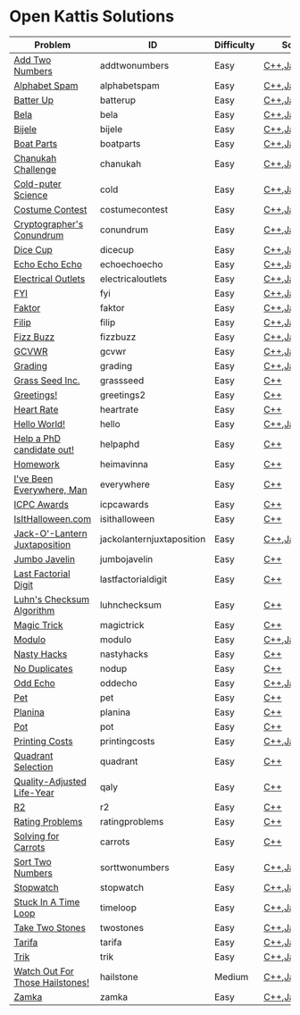 # Open Kattis Solutions

Problem|ID|Difficulty|Solution|Explanation
---|---|---|---|---
[Add Two Numbers](https://open.kattis.com/problems/addtwonumbers)|addtwonumbers|Easy|[C++](https://github.com/neroAzsy12/Open-Kattis/blob/main/C++/addtwonumbers.cpp),[Java](https://github.com/neroAzsy12/Open-Kattis/blob/main/Java/addtwonumbers.java),[Python](https://github.com/neroAzsy12/Open-Kattis/blob/main/Python/addtwonumbers.py)|N
[Alphabet Spam](https://open.kattis.com/problems/alphabetspam)|alphabetspam|Easy|[C++](https://github.com/neroAzsy12/Open-Kattis/blob/main/C++/alphabetspam.cpp),[Java](https://github.com/neroAzsy12/Open-Kattis/blob/main/Java/alphabetspam.java),[Python](https://github.com/neroAzsy12/Open-Kattis/blob/main/Python/alphabetspam.py)|N
[Batter Up](https://open.kattis.com/problems/batterup)|batterup|Easy|[C++](https://github.com/neroAzsy12/Open-Kattis/blob/main/C++/batterup.cpp),[Java](https://github.com/neroAzsy12/Open-Kattis/blob/main/Java/batterup.java),[Python](https://github.com/neroAzsy12/Open-Kattis/blob/main/Python/batterup.py)|N
[Bela](https://open.kattis.com/problems/bela)|bela|Easy|[C++](https://github.com/neroAzsy12/Open-Kattis/blob/main/C++/bela.cpp),[Java](https://github.com/neroAzsy12/Open-Kattis/blob/main/Java/bela.java)|N
[Bijele](https://open.kattis.com/problems/bijele)|bijele|Easy|[C++](https://github.com/neroAzsy12/Open-Kattis/blob/main/C++/bijele.cpp),[Java](https://github.com/neroAzsy12/Open-Kattis/blob/main/Java/bijele.java)|N
[Boat Parts](https://open.kattis.com/problems/boatparts)|boatparts|Easy|[C++](https://github.com/neroAzsy12/Open-Kattis/blob/main/C++/boatparts.cpp),[Java](https://github.com/neroAzsy12/Open-Kattis/blob/main/Java/boatparts.java)|N
[Chanukah Challenge](https://open.kattis.com/problems/chanukah)|chanukah|Easy|[C++](https://github.com/neroAzsy12/Open-Kattis/blob/main/C++/chanukah.cpp),[Java](https://github.com/neroAzsy12/Open-Kattis/blob/main/Java/chanukah.java)|N
[Cold-puter Science](https://open.kattis.com/problems/cold)|cold|Easy|[C++](https://github.com/neroAzsy12/Open-Kattis/blob/main/C++/cold.cpp),[Java](https://github.com/neroAzsy12/Open-Kattis/blob/main/Java/cold.java)|N
[Costume Contest](https://open.kattis.com/problems/costumecontest)|costumecontest|Easy|[C++](https://github.com/neroAzsy12/Open-Kattis/blob/main/C++/costumecontest.cpp),[Java](https://github.com/neroAzsy12/Open-Kattis/blob/main/Java/costumecontest.java)|N
[Cryptographer's Conundrum](https://open.kattis.com/problems/conundrum)|conundrum|Easy|[C++](https://github.com/neroAzsy12/Open-Kattis/blob/main/C++/conundrum.cpp),[Java](https://github.com/neroAzsy12/Open-Kattis/blob/main/Java/conundrum.java)|N
[Dice Cup](https://open.kattis.com/problems/dicecup)|dicecup|Easy|[C++](https://github.com/neroAzsy12/Open-Kattis/blob/main/C++/dicecup.cpp),[Java](https://github.com/neroAzsy12/Open-Kattis/blob/main/Java/dicecup.java)|N
[Echo Echo Echo](https://open.kattis.com/problems/echoechoecho)|echoechoecho|Easy|[C++](https://github.com/neroAzsy12/Open-Kattis/blob/main/C++/echoechoecho.cpp),[Java](https://github.com/neroAzsy12/Open-Kattis/blob/main/Java/echoechoecho.java)|N
[Electrical Outlets](https://open.kattis.com/problems/electricaloutlets)|electricaloutlets|Easy|[C++](https://github.com/neroAzsy12/Open-Kattis/blob/main/C++/electricaloutlets.cpp),[Java](https://github.com/neroAzsy12/Open-Kattis/blob/main/Java/electricaloutlets.java)|N
[FYI](https://open.kattis.com/problems/fyi)|fyi|Easy|[C++](https://github.com/neroAzsy12/Open-Kattis/blob/main/C++/fyi.cpp),[Java](https://github.com/neroAzsy12/Open-Kattis/blob/main/Java/fyi.java)|N
[Faktor](https://open.kattis.com/problems/faktor)|faktor|Easy|[C++](https://github.com/neroAzsy12/Open-Kattis/blob/main/C++/faktor.cpp),[Java](https://github.com/neroAzsy12/Open-Kattis/blob/main/Java/faktor.java)|N
[Filip](https://open.kattis.com/problems/filip)|filip|Easy|[C++](https://github.com/neroAzsy12/Open-Kattis/blob/main/C++/filip.cpp),[Java](https://github.com/neroAzsy12/Open-Kattis/blob/main/Java/filip.java)|N
[Fizz Buzz](https://open.kattis.com/problems/fizzbuzz)|fizzbuzz|Easy|[C++](https://github.com/neroAzsy12/Open-Kattis/blob/main/C++/fizzbuzz.cpp),[Java](https://github.com/neroAzsy12/Open-Kattis/blob/main/Java/fizzbuzz.java),[Python](https://github.com/neroAzsy12/Open-Kattis/blob/main/Python/fizzbuzz.py)|N
[GCVWR](https://open.kattis.com/problems/gcvwr)|gcvwr|Easy|[C++](https://github.com/neroAzsy12/Open-Kattis/blob/main/C++/gcvwr.cpp),[Java](https://github.com/neroAzsy12/Open-Kattis/blob/main/Java/gcvwr.java)|N
[Grading](https://open.kattis.com/problems/grading)|grading|Easy|[C++](https://github.com/neroAzsy12/Open-Kattis/blob/main/C++/grading.cpp),[Java](https://github.com/neroAzsy12/Open-Kattis/blob/main/Java/grading.java),[Python](https://github.com/neroAzsy12/Open-Kattis/blob/main/Python/grading.py)|N
[Grass Seed Inc.](https://open.kattis.com/problems/grassseed)|grassseed|Easy|[C++](https://github.com/neroAzsy12/Open-Kattis/blob/main/C++/grassseed.cpp)|N
[Greetings!](https://open.kattis.com/problems/greetings2)|greetings2|Easy|[C++](https://github.com/neroAzsy12/Open-Kattis/blob/main/C++/greetings2.cpp)|N
[Heart Rate](https://open.kattis.com/problems/heartrate)|heartrate|Easy|[C++](https://github.com/neroAzsy12/Open-Kattis/blob/main/C++/heartrate.cpp)|N
[Hello World!](https://open.kattis.com/problems/hello)|hello|Easy|[C++](https://github.com/neroAzsy12/Open-Kattis/blob/main/C++/hello.cpp),[Java](https://github.com/neroAzsy12/Open-Kattis/blob/main/Java/hello.java),[Python](https://github.com/neroAzsy12/Open-Kattis/blob/main/Python/hello.py)|N
[Help a PhD candidate out!](https://open.kattis.com/problems/helpaphd)|helpaphd|Easy|[C++](https://github.com/neroAzsy12/Open-Kattis/blob/main/C++/helpaphd.cpp)|N
[Homework](https://open.kattis.com/problems/heimavinna)|heimavinna|Easy|[C++](https://github.com/neroAzsy12/Open-Kattis/blob/main/C++/heimavinna.cpp)|N
[I've Been Everywhere, Man](https://open.kattis.com/problems/everywhere)|everywhere|Easy|[C++](https://github.com/neroAzsy12/Open-Kattis/blob/main/C++/everywhere.cpp)|N
[ICPC Awards](https://open.kattis.com/problems/icpcawards)|icpcawards|Easy|[C++](https://github.com/neroAzsy12/Open-Kattis/blob/main/C++/icpcawards.cpp)|N
[IsItHalloween.com](https://open.kattis.com/problems/isithalloween)|isithalloween|Easy|[C++](https://github.com/neroAzsy12/Open-Kattis/blob/main/C++/isithalloween.cpp)|N
[Jack-O'-Lantern Juxtaposition](https://open.kattis.com/problems/jackolanternjuxtaposition)|jackolanternjuxtaposition|Easy|[C++](https://github.com/neroAzsy12/Open-Kattis/blob/main/C++/jackolanternjuxtaposition.cpp),[Java](https://github.com/neroAzsy12/Open-Kattis/blob/main/Java/jackolanternjuxtaposition.java),[Python](https://github.com/neroAzsy12/Open-Kattis/blob/main/Python/jackolanternjuxtaposition.py)|N
[Jumbo Javelin](https://open.kattis.com/problems/jumbojavelin)|jumbojavelin|Easy|[C++](https://github.com/neroAzsy12/Open-Kattis/blob/main/C++/jumbojavelin.cpp)|N
[Last Factorial Digit](https://open.kattis.com/problems/lastfactorialdigit)|lastfactorialdigit|Easy|[C++](https://github.com/neroAzsy12/Open-Kattis/blob/main/C++/lastfactorialdigit.cpp)|N
[Luhn's Checksum Algorithm](https://open.kattis.com/problems/luhnchecksum)|luhnchecksum|Easy|[C++](https://github.com/neroAzsy12/Open-Kattis/blob/main/C++/luhnchecksum.cpp)|N
[Magic Trick](https://open.kattis.com/problems/magictrick)|magictrick|Easy|[C++](https://github.com/neroAzsy12/Open-Kattis/blob/main/C++/magictrick.cpp)|N
[Modulo](https://open.kattis.com/problems/modulo)|modulo|Easy|[C++](https://github.com/neroAzsy12/Open-Kattis/blob/main/C++/modulo.cpp),[Java](https://github.com/neroAzsy12/Open-Kattis/blob/main/Java/modulo.java),[Python](https://github.com/neroAzsy12/Open-Kattis/blob/main/Python/modulo.py)|N
[Nasty Hacks](https://open.kattis.com/problems/nastyhacks)|nastyhacks|Easy|[C++](https://github.com/neroAzsy12/Open-Kattis/blob/main/C++/nastyhacks.cpp)|N
[No Duplicates](https://open.kattis.com/problems/nodup)|nodup|Easy|[C++](https://github.com/neroAzsy12/Open-Kattis/blob/main/C++/nodup.cpp)|N
[Odd Echo](https://open.kattis.com/problems/oddecho)|oddecho|Easy|[C++](https://github.com/neroAzsy12/Open-Kattis/blob/main/C++/oddecho.cpp),[Java](https://github.com/neroAzsy12/Open-Kattis/blob/main/Java/oddecho.java)|N
[Pet](https://open.kattis.com/problems/pet)|pet|Easy|[C++](https://github.com/neroAzsy12/Open-Kattis/blob/main/C++/pet.cpp)|N
[Planina](https://open.kattis.com/problems/planina)|planina|Easy|[C++](https://github.com/neroAzsy12/Open-Kattis/blob/main/C++/planina.cpp)|N
[Pot](https://open.kattis.com/problems/pot)|pot|Easy|[C++](https://github.com/neroAzsy12/Open-Kattis/blob/main/C++/pot.cpp)|N
[Printing Costs](https://open.kattis.com/problems/printingcosts)|printingcosts|Easy|[C++](https://github.com/neroAzsy12/Open-Kattis/blob/main/C++/printingcosts.cpp),[Java](https://github.com/neroAzsy12/Open-Kattis/blob/main/Java/printingcosts.java)|N
[Quadrant Selection](https://open.kattis.com/problems/quadrant)|quadrant|Easy|[C++](https://github.com/neroAzsy12/Open-Kattis/blob/main/C++/quadrant.cpp)|N
[Quality-Adjusted Life-Year](https://open.kattis.com/problems/qaly)|qaly|Easy|[C++](https://github.com/neroAzsy12/Open-Kattis/blob/main/C++/qaly.cpp)|N
[R2](https://open.kattis.com/problems/r2)|r2|Easy|[C++](https://github.com/neroAzsy12/Open-Kattis/blob/main/C++/r2.cpp)|N
[Rating Problems](https://open.kattis.com/problems/ratingproblems)|ratingproblems|Easy|[C++](https://github.com/neroAzsy12/Open-Kattis/blob/main/C++/ratingproblems.cpp)|N
[Solving for Carrots](https://open.kattis.com/problems/carrots)|carrots|Easy|[C++](https://github.com/neroAzsy12/Open-Kattis/blob/main/C++/carrots.cpp)|N
[Sort Two Numbers](https://open.kattis.com/problems/sorttwonumbers)|sorttwonumbers|Easy|[C++](https://github.com/neroAzsy12/Open-Kattis/blob/main/C++/sorttwonumbers.cpp),[Java](https://github.com/neroAzsy12/Open-Kattis/blob/main/Java/sorttwonumbers.java)|N
[Stopwatch](https://open.kattis.com/problems/stopwatch)|stopwatch|Easy|[C++](https://github.com/neroAzsy12/Open-Kattis/blob/main/C++/stopwatch.cpp),[Java](https://github.com/neroAzsy12/Open-Kattis/blob/main/Java/stopwatch.java)|N
[Stuck In A Time Loop](https://open.kattis.com/problems/timeloop)|timeloop|Easy|[C++](https://github.com/neroAzsy12/Open-Kattis/blob/main/C++/timeloop.cpp),[Java](https://github.com/neroAzsy12/Open-Kattis/blob/main/Java/timeloop.java)|N
[Take Two Stones](https://open.kattis.com/problems/twostones)|twostones|Easy|[C++](https://github.com/neroAzsy12/Open-Kattis/blob/main/C++/twostones.cpp),[Java](https://github.com/neroAzsy12/Open-Kattis/blob/main/Java/twostones.java),[Python](https://github.com/neroAzsy12/Open-Kattis/blob/main/Python/twostones.py)|N
[Tarifa](https://open.kattis.com/problems/tarifa)|tarifa|Easy|[C++](https://github.com/neroAzsy12/Open-Kattis/blob/main/C++/tarifa.cpp),[Java](https://github.com/neroAzsy12/Open-Kattis/blob/main/Java/tarifa.java)|N
[Trik](https://open.kattis.com/problems/trik)|trik|Easy|[C++](https://github.com/neroAzsy12/Open-Kattis/blob/main/C++/trik.cpp),[Java](https://github.com/neroAzsy12/Open-Kattis/blob/main/Java/trik.java)|N
[Watch Out For Those Hailstones!](https://open.kattis.com/problems/hailstone)|hailstone|Medium|[C++](https://github.com/neroAzsy12/Open-Kattis/blob/main/C++/hailstone.cpp),[Java](https://github.com/neroAzsy12/Open-Kattis/blob/main/Java/hailstone.java),[Python](https://github.com/neroAzsy12/Open-Kattis/blob/main/Python/hailstone.py)|N
[Zamka](https://open.kattis.com/problems/zamka)|zamka|Easy|[C++](https://github.com/neroAzsy12/Open-Kattis/blob/main/C++/zamka.cpp),[Java](https://github.com/neroAzsy12/Open-Kattis/blob/main/Java/zamka.java)|N
